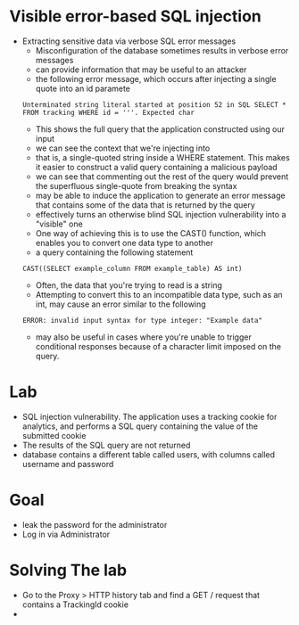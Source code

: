 # Visible error-based SQL injection
- Extracting sensitive data via verbose SQL error messages
  - Misconfiguration of the database sometimes results in verbose error messages
  - can provide information that may be useful to an attacker
  - the following error message, which occurs after injecting a single quote into an id paramete
  ```
  Unterminated string literal started at position 52 in SQL SELECT * FROM tracking WHERE id = '''. Expected char
  ```
  - This shows the full query that the application constructed using our input
  - we can see the context that we're injecting into
  - that is, a single-quoted string inside a WHERE statement. This makes it easier to construct a valid query containing a malicious payload
  - we can see that commenting out the rest of the query would prevent the superfluous single-quote from breaking the syntax
  - may be able to induce the application to generate an error message that contains some of the data that is returned by the query
  - effectively turns an otherwise blind SQL injection vulnerability into a "visible" one
  - One way of achieving this is to use the CAST() function, which enables you to convert one data type to another
  - a query containing the following statement
  ```
  CAST((SELECT example_column FROM example_table) AS int)
  ```
  - Often, the data that you're trying to read is a string
  - Attempting to convert this to an incompatible data type, such as an int, may cause an error similar to the following
  ```
  ERROR: invalid input syntax for type integer: "Example data"
  ```
  - may also be useful in cases where you're unable to trigger conditional responses because of a character limit imposed on the query.
# Lab
- SQL injection vulnerability. The application uses a tracking cookie for analytics, and performs a SQL query containing the value of the submitted cookie
- The results of the SQL query are not returned
- database contains a different table called users, with columns called username and password
# Goal
- leak the password for the administrator
- Log in via Administrator
# Solving The lab  
- Go to the Proxy > HTTP history tab and find a GET / request that contains a TrackingId cookie
- 

